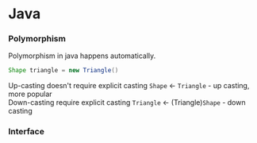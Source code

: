 # Java

### Polymorphism
Polymorphism in java happens automatically.  
```Java
Shape triangle = new Triangle()
```
Up-casting doesn't require explicit casting
`Shape` <- `Triangle` - up casting, more popular<br>
Down-casting require explicit casting
`Triangle` <- (Triangle)`Shape` - down casting<br>


### Interface


